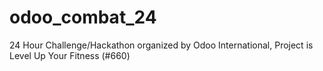 # odoo_combat_24
24 Hour Challenge/Hackathon organized by Odoo International, Project is Level Up Your Fitness (#660)
